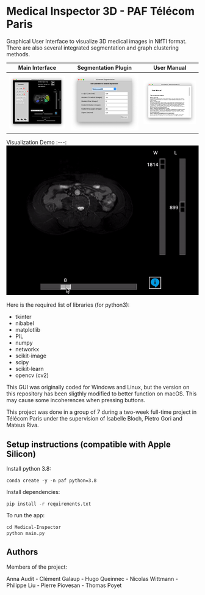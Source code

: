 # Medical Inspector 3D - PAF Télécom Paris
Graphical User Interface to visualize 3D medical images in NIfTI format. There are also several integrated segmentation and graph clustering methods.

Main Interface|Segmentation Plugin|User Manual
:---:|:---:|:---:
![](/Screenshots/app.png)|![](/Screenshots/segmentation.png)|![](/Screenshots/manual.png)

Visualization Demo
:---:
![](/Screenshots/demo.gif)

Here is the required list of libraries (for python3):
- tkinter
- nibabel
- matplotlib
- PIL
- numpy
- networkx
- scikit-image
- scipy
- scikit-learn
- opencv (cv2)

This GUI was originally coded for Windows and Linux, but the version on this repository has been sligthly modified to better function on macOS. This may cause some incoherences when pressing buttons.

This project was done in a group of 7 during a two-week full-time project in Télécom Paris under the supervision of Isabelle Bloch, Pietro Gori and Mateus Riva.

## Setup instructions (compatible with Apple Silicon)

Install python 3.8:

```
conda create -y -n paf python=3.8
```

Install dependencies:

```
pip install -r requirements.txt
```

To run the app:

```
cd Medical-Inspector
python main.py
```

## Authors

Members of the project:

Anna Audit - Clément Galaup - Hugo Queinnec - Nicolas Wittmann - Philippe Liu - Pierre Piovesan - Thomas Poyet